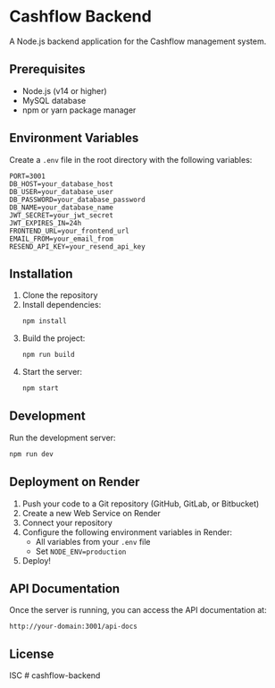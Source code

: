 # Cashflow Backend

A Node.js backend application for the Cashflow management system.

## Prerequisites

- Node.js (v14 or higher)
- MySQL database
- npm or yarn package manager

## Environment Variables

Create a `.env` file in the root directory with the following variables:

```env
PORT=3001
DB_HOST=your_database_host
DB_USER=your_database_user
DB_PASSWORD=your_database_password
DB_NAME=your_database_name
JWT_SECRET=your_jwt_secret
JWT_EXPIRES_IN=24h
FRONTEND_URL=your_frontend_url
EMAIL_FROM=your_email_from
RESEND_API_KEY=your_resend_api_key
```

## Installation

1. Clone the repository
2. Install dependencies:
   ```bash
   npm install
   ```
3. Build the project:
   ```bash
   npm run build
   ```
4. Start the server:
   ```bash
   npm start
   ```

## Development

Run the development server:
```bash
npm run dev
```

## Deployment on Render

1. Push your code to a Git repository (GitHub, GitLab, or Bitbucket)
2. Create a new Web Service on Render
3. Connect your repository
4. Configure the following environment variables in Render:
   - All variables from your `.env` file
   - Set `NODE_ENV=production`
5. Deploy!

## API Documentation

Once the server is running, you can access the API documentation at:
```
http://your-domain:3001/api-docs
```

## License

ISC #   c a s h f l o w - b a c k e n d  
 